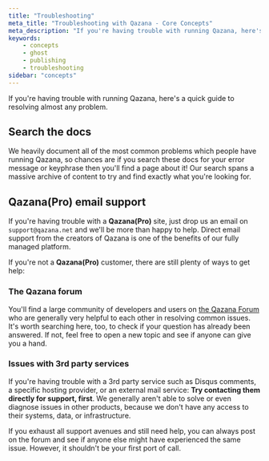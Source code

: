 ```yaml
---
title: "Troubleshooting"
meta_title: "Troubleshooting with Qazana - Core Concepts"
meta_description: "If you're having trouble with running Qazana, here's a quick guide to resolving almost any problem."
keywords:
    - concepts
    - ghost
    - publishing
    - troubleshooting
sidebar: "concepts"
---
```


If you're having trouble with running Qazana, here's a quick guide to resolving almost any problem.


## Search the docs

We heavily document all of the most common problems which people have running Qazana, so chances are if you search these docs for your error message or keyphrase then you'll find a page about it! Our search spans a massive archive of content to try and find exactly what you're looking for.


## Qazana(Pro) email support

If you're having trouble with a **Qazana(Pro)** site, just drop us an email on `support@qazana.net` and we'll be more than happy to help. Direct email support from the creators of Qazana is one of the benefits of our fully managed platform.

If you're not a **Qazana(Pro)** customer, there are still plenty of ways to get help:

### The Qazana forum

You'll find a large community of developers and users on [the Qazana Forum](https://forum.qazana.net) who are generally very helpful to each other in resolving common issues. It's worth searching here, too, to check if your question has already been answered. If not, feel free to open a new topic and see if anyone can give you a hand.


### Issues with 3rd party services

If you're having trouble with a 3rd party service such as Disqus comments, a specific hosting provider, or an external mail service: **Try contacting them directly for support, first**. We generally aren't able to solve or even diagnose issues in other products, because we don't have any access to their systems, data, or infrastructure.

If you exhaust all support avenues and still need help, you can always post on the forum and see if anyone else might have experienced the same issue. However, it shouldn't be your first port of call.
